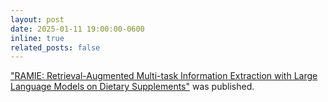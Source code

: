 ```yaml
---
layout: post
date: 2025-01-11 19:00:00-0600
inline: true
related_posts: false
---
```


<a href="https://academic.oup.com/jamia/advance-article/doi/10.1093/jamia/ocaf002/7951915?utm_source=advanceaccess&utm_campaign=jamia&utm_medium=email#500084341">"RAMIE: Retrieval-Augmented Multi-task Information Extraction with Large Language Models on Dietary Supplements"</a> was published.


